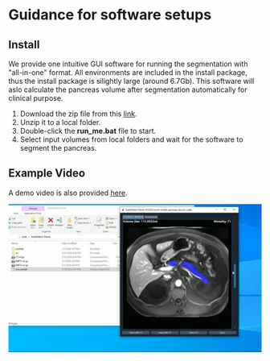 # Guidance for software setups

## Install

We provide one intuitive GUI software for running the segmentation with "all-in-one" format. All environments are included in the install package, thus the install package is silightly large (around 6.7Gb). This software will aslo calculate the pancreas volume after segmentation automatically for clinical purpose.

1. Download the zip file from this [link](https://drive.google.com/file/d/16FKx51bXxC5BoLXbWjgQmRAbWEqyCXE0/view?usp=sharing).
2. Unzip it to a local folder.
3. Double-click the **run_me.bat** file to start.
4. Select input volumes from local folders and wait for the software to segment the pancreas.



## Example Video

A demo video is also provided [here](https://drive.google.com/file/d/1eyaZOvwBl0mQ8uVL9cA6dV1V4R7_UO95/view?usp=sharing).


[![Example GUI](../assets/GUI.JPG)](https://drive.google.com/file/d/1eyaZOvwBl0mQ8uVL9cA6dV1V4R7_UO95/view?usp=sharing)

